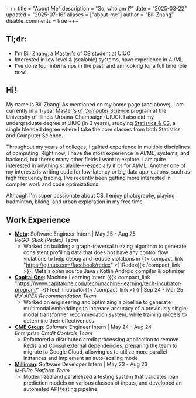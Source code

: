 +++
title = "About Me"
description = "So, who am I?"
date = "2025-03-22"
updated = "2025-07-16"
aliases = ["about-me"]
author = "Bill Zhang"
disable_comments = true
+++

## Tl;dr: 

- I'm Bill Zhang, a Master's of CS student at UIUC 
- Interested in low level & (scalable) systems, have experience in AI/ML
- I've done four internships in the past, and am looking for a full time role now!

## Hi!

My name is Bill Zhang! As mentioned on my home page (and above), I am currently in a 1-year [Master's of Computer Science](https://siebelschool.illinois.edu/academics/graduate/professional-mcs) program at the University of Illinois Urbana-Champaign (UIUC). I also did my undergraduate degree at UIUC (in 3 years), studying [Statistics & CS](https://siebelschool.illinois.edu/academics/undergraduate/degree-program-options/bs-statistics-computer-science), a single blended degree where I take the core classes from both Statistics and Computer Science.

Throughout my years of colleges, I gained experience in multiple disciplines of computing. Right now, I have the most experience in AI/ML, systems, and backend, but theres many other fields I want to explore. I am quite interested in anything scalable---especially if its for AI/ML. Another one of my interests is writing code for low-latency or big data applications, such as high frequency trading. I've recently been getting more interested in compiler work and code optimizations.

Although I'm super passionate about CS, I enjoy photography, playing badminton, biking, and urban exploration in my free time. 

## Work Experience

- **[Meta](http://meta.com/)**:  Software Engineer Intern | May 25 - Aug 25\
*PoGO-Stick (Redex) Team*
    - Worked on building a graph-traversal fuzzing algorithm to generate consistent profiling data that does not have any control flow violations to help debug and reduce violations in {{< compact_link "https://github.com/facebook/redex" >}}Redex{{< /compact_link >}}, Meta's open source Java / Kotlin Android compiler & optimizer
- **[Capital One](https://www.capitalone.com/)**: Machine Learning Intern ({{< compact_link "https://www.capitalone.com/tech/machine-learning/tech-incubator-program/" >}}Tech Incubator{{< /compact_link >}}) | Sep 24 - Mar 25\
*IFX APEX Recommendation Team*
    - Worked on engineering and optimizing a pipeline to generate multimodal embeddings to increase accuracy of a previously single-modal transformer recommedation system, while training models to determine their effectiveness
- **[CME Group](https://www.cmegroup.com/)**: Software Engineer Intern | May 24 - Aug 24\
*Enterprise Credit Controls Team*
    - Refactored a distributed credit processing application to remove Redis and Consul external dependencies, preparing the team to migrate to Google Cloud, allowing us to utilize more parallel instances and implement an auto-scaling mode
- **[Milliman](https://us.milliman.com/en)**: Software Developer Intern | May 23 - Aug 23\
*M-PIRe Platform Team*
    - Modernized and parallelized a testing system that validates loan prediction models on various classes of inputs, and developed an automated API testing pipeline

